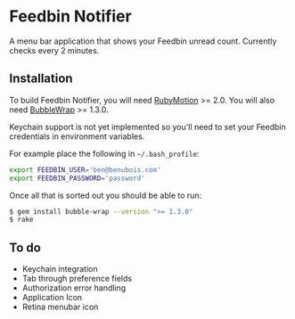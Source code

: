 Feedbin Notifier
================

A menu bar application that shows your Feedbin unread count. Currently checks every 2 minutes.

Installation
------------

To build Feedbin Notifier, you will need [RubyMotion](http://www.rubymotion.com/) >= 2.0. You will also need [BubbleWrap](https://github.com/rubymotion/BubbleWrap) >= 1.3.0.

Keychain support is not yet implemented so you'll need to set your Feedbin credentials in environment variables. 

For example place the following in `~/.bash_profile`:

```bash
export FEEDBIN_USER='ben@benubois.com'
export FEEDBIN_PASSWORD='password'
```

Once all that is sorted out you should be able to run:

```bash
$ gem install bubble-wrap --version ">= 1.3.0"
$ rake
```

To do
-----

 - Keychain integration
 - Tab through preference fields
 - Authorization error handling
 - Application Icon
 - Retina menubar icon